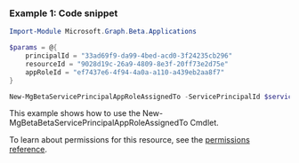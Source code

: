 ### Example 1: Code snippet

```powershellImport-Module Microsoft.Graph.Beta.Applications

$params = @{
	principalId = "33ad69f9-da99-4bed-acd0-3f24235cb296"
	resourceId = "9028d19c-26a9-4809-8e3f-20ff73e2d75e"
	appRoleId = "ef7437e6-4f94-4a0a-a110-a439eb2aa8f7"
}

New-MgBetaServicePrincipalAppRoleAssignedTo -ServicePrincipalId $servicePrincipalId -BodyParameter $params
```
This example shows how to use the New-MgBetaBetaServicePrincipalAppRoleAssignedTo Cmdlet.
To learn about permissions for this resource, see the [permissions reference](/graph/permissions-reference).

